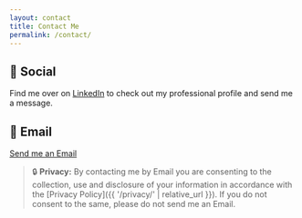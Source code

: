 ```yaml
---
layout: contact
title: Contact Me
permalink: /contact/
---
```


## :iphone: Social

Find me over on [LinkedIn](https://www.linkedin.com/in/kit-france-a1a3b874) to check out my professional profile and send me a message. 

## :e-mail: Email

 <a href="mailto:kit@kitfrance.com?subject=Hello!%20&body=Hi%20Kit!">Send me an Email</a>

> :lock: **Privacy:** By contacting me by Email you are consenting to the collection, use and disclosure of your information in accordance with the [Privacy Policy]({{ '/privacy/' | relative_url }}). If you do not consent to the same, please do not send me an Email.
